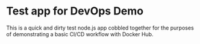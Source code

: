 # Test app for DevOps Demo

This is a quick and dirty test node.js app cobbled together for the purposes of demonstrating a basic CI/CD workflow with Docker Hub.
